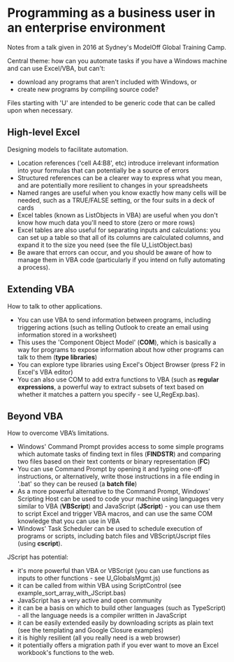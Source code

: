 # Programming as a business user in an enterprise environment

Notes from a talk given in 2016 at Sydney's ModelOff Global Training Camp.

Central theme: how can you automate tasks if you have a Windows machine and can use Excel/VBA, but can't:

- download any programs that aren't included with Windows, or
- create new programs by compiling source code?

Files starting with 'U' are intended to be generic code that can be called upon when necessary.

## High-level Excel

Designing models to facilitate automation.

- Location references ('cell A4:B8', etc) introduce irrelevant information into your formulas that can potentially be a source of errors
- Structured references can be a clearer way to express what you mean, and are potentially more resilient to changes in your spreadsheets
- Named ranges are useful when you know exactly how many cells will be needed, such as a TRUE/FALSE setting, or the four suits in a deck of cards
- Excel tables (known as ListObjects in VBA) are useful when you don't know how much data you'll need to store (zero or more rows)
- Excel tables are also useful for separating inputs and calculations: you can set up a table so that all of its columns are calculated columns, and expand it to the size you need (see the file U_ListObject.bas)
- Be aware that errors can occur, and you should be aware of how to manage them in VBA code (particularly if you intend on fully automating a process).

## Extending VBA

How to talk to other applications.

- You can use VBA to send information between programs, including triggering actions (such as telling Outlook to create an email using information stored in a worksheet)
- This uses the 'Component Object Model' (**COM**), which is basically a way for programs to expose information about how other programs can talk to them (**type libraries**)
- You can explore type libraries using Excel's Object Browser (press F2 in Excel's VBA editor)
- You can also use COM to add extra functions to VBA (such as **regular expressions**, a powerful way to extract subsets of text based on whether it matches a pattern you specify - see U_RegExp.bas).

## Beyond VBA

How to overcome VBA’s limitations.

- Windows' Command Prompt provides access to some simple programs which automate tasks of finding text in files (**FINDSTR**) and comparing two files based on their text contents or binary representation (**FC**)
- You can use Command Prompt by opening it and typing one-off instructions, or alternatively, write those instructions in a file ending in '.bat' so they can be reused (a **batch file**)
- As a more powerful alternative to the Command Prompt, Windows' Scripting Host can be used to code your machine using languages very similar to VBA (**VBScript**) and JavaScript (**JScript**) - you can use them to script Excel and trigger VBA macros, and can use the same COM knowledge that you can use in VBA
- Windows' Task Scheduler can be used to schedule execution of programs or scripts, including batch files and VBScript/Jscript files (using **cscript**).

JScript has potential:

- it's more powerful than VBA or VBScript (you can use functions as inputs to other functions - see U_GlobalsMgmt.js)
- it can be called from within VBA using ScriptControl (see example_sort_array_with_JScript.bas)
- JavaScript has a very active and open community
- it can be a basis on which to build other languages (such as TypeScript) - all the language needs is a compiler written in JavaScript
- it can be easily extended easily by downloading scripts as plain text (see the templating and Google Closure examples)
- it is highly resilient (all you really need is a web browser)
- it potentially offers a migration path if you ever want to move an Excel workbook's functions to the web.

